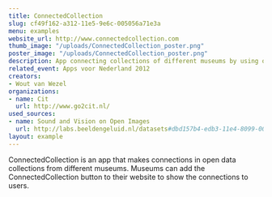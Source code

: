 ```yaml
---
title: ConnectedCollection
slug: cf49f162-a312-11e5-9e6c-005056a71e3a
menu: examples
website_url: http://www.connectedcollection.com
thumb_image: "/uploads/ConnectedCollection_poster.png"
poster_image: "/uploads/ConnectedCollection_poster.png"
description: App connecting collections of different museums by using open data
related_event: Apps voor Nederland 2012
creators:
- Wout van Wezel
organizations:
- name: Cit
  url: http://www.go2cit.nl/
used_sources:
- name: Sound and Vision on Open Images
  url: http://labs.beeldengeluid.nl/datasets#dbd157b4-edb3-11e4-8099-005056a71e3a
layout: example
---
```


ConnectedCollection is an app that makes connections in open data collections from different museums. Museums can add the ConnectedCollection button to their website to show the connections to users.
